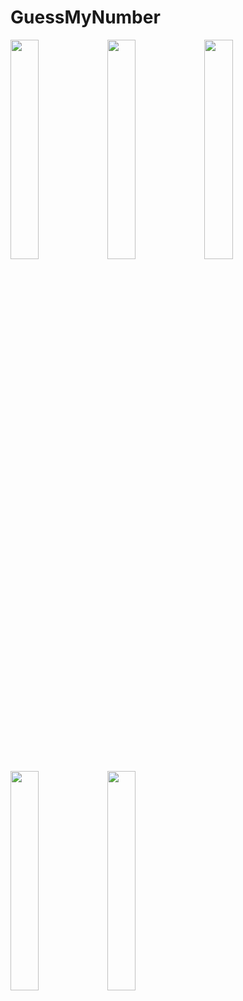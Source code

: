 # GuessMyNumber

<img src="https://user-images.githubusercontent.com/23694053/162418489-dd63787a-5567-45f9-9577-9adf62243fd7.png" width="30%" height="30%" />
<img src="https://user-images.githubusercontent.com/23694053/162418525-a71dfc6e-dc79-4964-a8f7-f047e6cf15b6.png" width="30%" height="30%" />
<img src="https://user-images.githubusercontent.com/23694053/162418541-e97920f1-8c00-4071-b6d0-1e74c80fab09.png" width="30%" height="30%" />
<img src="https://user-images.githubusercontent.com/23694053/162418551-b60ac192-6c57-4d31-acdb-3e7165d11109.png" width="30%" height="30%" />
<img src="https://user-images.githubusercontent.com/23694053/162418558-4f85764c-26e7-45c7-ab07-a7b4f06f9d4e.png" width="30%" height="30%" />
